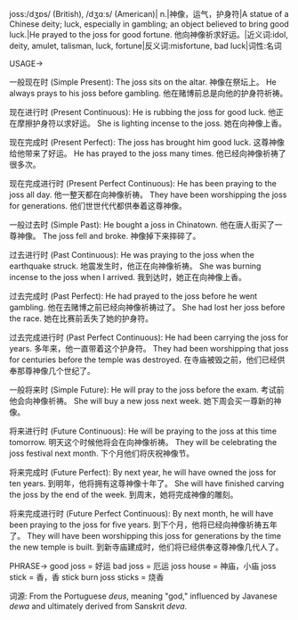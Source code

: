 joss:/dʒɒs/ (British), /dʒɑːs/ (American)| n.|神像，运气，护身符|A statue of a Chinese deity; luck, especially in gambling; an object believed to bring good luck.|He prayed to the joss for good fortune. 他向神像祈求好运。|近义词:idol, deity, amulet, talisman, luck, fortune|反义词:misfortune, bad luck|词性:名词

USAGE->

一般现在时 (Simple Present):
The joss sits on the altar. 神像在祭坛上。
He always prays to his joss before gambling. 他在赌博前总是向他的护身符祈祷。

现在进行时 (Present Continuous):
He is rubbing the joss for good luck. 他正在摩擦护身符以求好运。
She is lighting incense to the joss. 她在向神像上香。

现在完成时 (Present Perfect):
The joss has brought him good luck. 这尊神像给他带来了好运。
He has prayed to the joss many times. 他已经向神像祈祷了很多次。

现在完成进行时 (Present Perfect Continuous):
He has been praying to the joss all day. 他一整天都在向神像祈祷。
They have been worshipping the joss for generations. 他们世世代代都供奉着这尊神像。

一般过去时 (Simple Past):
He bought a joss in Chinatown. 他在唐人街买了一尊神像。
The joss fell and broke. 神像掉下来摔碎了。

过去进行时 (Past Continuous):
He was praying to the joss when the earthquake struck. 地震发生时，他正在向神像祈祷。
She was burning incense to the joss when I arrived. 我到达时，她正在向神像上香。

过去完成时 (Past Perfect):
He had prayed to the joss before he went gambling. 他在去赌博之前已经向神像祈祷过了。
She had lost her joss before the race. 她在比赛前丢失了她的护身符。

过去完成进行时 (Past Perfect Continuous):
He had been carrying the joss for years. 多年来，他一直带着这个护身符。
They had been worshipping that joss for centuries before the temple was destroyed. 在寺庙被毁之前，他们已经供奉那尊神像几个世纪了。

一般将来时 (Simple Future):
He will pray to the joss before the exam. 考试前他会向神像祈祷。
She will buy a new joss next week. 她下周会买一尊新的神像。

将来进行时 (Future Continuous):
He will be praying to the joss at this time tomorrow. 明天这个时候他将会在向神像祈祷。
They will be celebrating the joss festival next month. 下个月他们将庆祝神像节。

将来完成时 (Future Perfect):
By next year, he will have owned the joss for ten years. 到明年，他将拥有这尊神像十年了。
She will have finished carving the joss by the end of the week. 到周末，她将完成神像的雕刻。

将来完成进行时 (Future Perfect Continuous):
By next month, he will have been praying to the joss for five years. 到下个月，他将已经向神像祈祷五年了。
They will have been worshipping this joss for generations by the time the new temple is built. 到新寺庙建成时，他们将已经供奉这尊神像几代人了。



PHRASE->
good joss = 好运
bad joss = 厄运
joss house = 神庙，小庙
joss stick = 香，香 stick
burn joss sticks = 烧香


词源: From the Portuguese *deus*, meaning "god," influenced by Javanese *dewa* and ultimately derived from Sanskrit *deva*.
